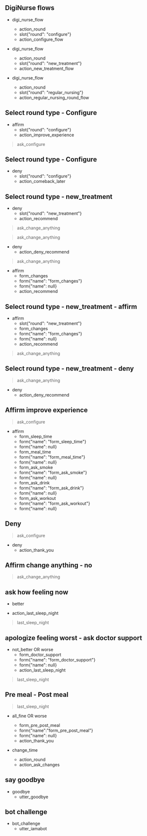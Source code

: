 ## DigiNurse flows
* digi_nurse_flow
  - action_round
  - slot{"round": "configure"}
  - action_configure_flow

* digi_nurse_flow
  - action_round
  - slot{"round": "new_treatment"}
  - action_new_treatment_flow

* digi_nurse_flow
  - action_round
  - slot{"round": "regular_nursing"}
  - action_regular_nursing_round_flow

## Select round type - Configure
* affirm
  - slot{"round": "configure"}
  - action_improve_experience
> ask_configure

## Select round type - Configure
* deny
  - slot{"round": "configure"}
  - action_comeback_later

## Select round type - new_treatment
* deny
  - slot{"round": "new_treatment"}
  - action_recommend
> ask_change_anything

> ask_change_anything
* deny
  - action_deny_recommend

> ask_change_anything
* affirm
  - form_changes
  - form{"name": "form_changes"}
  - form{"name": null}
  - action_recommend

## Select round type - new_treatment - affirm
* affirm
  - slot{"round": "new_treatment"}
  - form_changes
  - form{"name": "form_changes"}
  - form{"name": null}
  - action_recommend
> ask_change_anything

## Select round type - new_treatment - deny
> ask_change_anything
* deny
  - action_deny_recommend

## Affirm improve experience
> ask_configure
* affirm
  - form_sleep_time
  - form{"name": "form_sleep_time"}
  - form{"name": null}
  - form_meal_time
  - form{"name": "form_meal_time"}
  - form{"name": null}
  - form_ask_smoke
  - form{"name": "form_ask_smoke"}
  - form{"name": null}
  - form_ask_drink
  - form{"name": "form_ask_drink"}
  - form{"name": null}
  - form_ask_workout
  - form{"name": "form_ask_workout"}
  - form{"name": null}

## Deny 
> ask_configure
* deny
  - action_thank_you

## Affirm change anything - no
> ask_change_anything

## ask how feeling now
* better
 - action_last_sleep_night
> last_sleep_night

## apologize feeling worst - ask doctor support
* not_better OR worse
  - form_doctor_support
  - form{"name": "form_doctor_support"}
  - form{"name": null}
  - action_last_sleep_night
> last_sleep_night

## Pre meal - Post meal
> last_sleep_night
* all_fine OR worse
  - form_pre_post_meal
  - form{"name":"form_pre_post_meal"}
  - form{"name": null}
  - action_thank_you

* change_time
  - action_round
  - action_ask_changes

## say goodbye
* goodbye
  - utter_goodbye

## bot challenge
* bot_challenge
  - utter_iamabot
